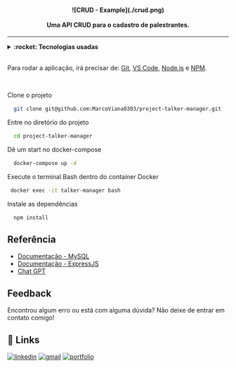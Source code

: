 <h4 align="center">
  ![CRUD - Example](./crud.png)
  <br /><br />
  Uma API CRUD para o cadastro de palestrantes. 
</h4>

<hr />

<details>
  <summary><strong>:rocket: Tecnologias usadas</strong></summary>
  <br />
  
-  MySQL
-  MySQL Workbench
-  Express
-  TDD using Mocha, Chai, Sinon.
-  Docker
-  ESLint
-  Git
-  VS Code
  
  </details>
  
  <br />

Para rodar a aplicação, irá precisar de: [Git](https://git-scm.com), [VS Code](https://code.visualstudio.com/), [Node.js](https://nodejs.org/) e [NPM](https://www.npmjs.com/).

<br />

Clone o projeto

```bash
  git clone git@github.com:MarcoViana0303/project-talker-manager.git
```

Entre no diretório do projeto

```bash
  cd project-talker-manager
```

Dê um start no docker-compose

```bash
  docker-compose up -d
```

Execute o terminal Bash dentro do container Docker

```bash
 docker exec -it talker-manager bash
```

Instale as dependências

```bash
  npm install
```

## Referência

 - [Documentação - MySQL](https://docs.oracle.com/en-us/iaas/mysql-database/doc/getting-started.html)
 - [Documentação - ExpressJS](https://expressjs.com/pt-br/)
 - [Chat GPT](https://openai.com/blog/chatgpt)

## Feedback

Encontrou algum erro ou está com alguma dúvida? Não deixe de entrar em contato comigo!


## 🔗 Links
[![linkedin](https://img.shields.io/badge/linkedin-0A66C2?style=for-the-badge&logo=linkedin&logoColor=white)](https://www.linkedin.com/in/marco-viana2022/)
[![gmail](https://img.shields.io/badge/Gmail-D14836?style=for-the-badge&logo=gmail&logoColor=white)](https://marcoviana.dev@gmail.com/)
[![portfolio](https://img.shields.io/badge/my_portfolio-000?style=for-the-badge&logo=ko-fi&logoColor=white)](https://marcoviana-dev.vercel.app/)

